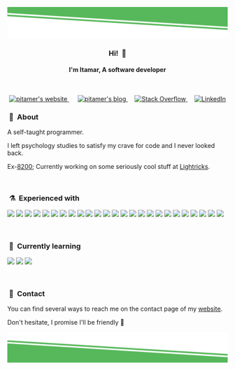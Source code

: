 ![alt text](./images/top-decoration.svg)

<h3 align="center">Hi! &nbsp;👋</h3>
<h4 align="center">I'm Itamar, A software developer</h4>

<br/>

<p align="center">

<a href="https://www.itamarga.com">
  <img alt="pitamer's website" height="32" src="https://img.icons8.com/fluent/96/000000/domain.png" />
</a>
&nbsp;&nbsp;&nbsp;&nbsp;
<a href="https://pita.tech">
  <img alt="pitamer's blog" height="32" src="https://img.icons8.com/fluent/96/000000/copybook.png" />
</a>
&nbsp;&nbsp;&nbsp;
<a href="https://stackoverflow.com/users/14070872/pitamer">
  <img alt="Stack Overflow" height="34" src="https://upload.wikimedia.org/wikipedia/commons/e/ef/Stack_Overflow_icon.svg" />
</a>
&nbsp;&nbsp;&nbsp;
<a href="https://www.linkedin.com/in/itamarga/">
  <img alt="LinkedIn" height="34" src="https://img.icons8.com/color/50/000000/linkedin.png" />
</a>

</p>

### &nbsp;💬&nbsp; About

A self-taught programmer.

I left psychology studies to satisfy my crave for code and I never looked back.

Ex-[8200](https://en.wikipedia.org/wiki/Unit_8200); Currently working on some seriously cool stuff at [Lightricks](https://www.lightricks.com/).

<br>

### &nbsp;⚗️&nbsp; Experienced with

<p>

<img src="https://img.shields.io/badge/python-blue.svg?&style=for-the-badge&logo=python&logoColor=white" height="24"/>
<img src="https://img.shields.io/badge/javascript-F7DF1E.svg?&style=for-the-badge&logo=javascript&logoColor=white" height="24"/>
<img src="https://img.shields.io/badge/Typesctipt-3178C6.svg?&style=for-the-badge&logo=typescript&logoColor=white" height="24"/>
<img src="https://img.shields.io/badge/Ruby-CC342D.svg?&style=for-the-badge&logo=ruby&logoColor=white" height="24"/>

<img src="https://img.shields.io/badge/React-11cafb.svg?&style=for-the-badge&logo=react&logoColor=white" height="24"/>
<img src="https://img.shields.io/badge/Redux-764ABC.svg?&style=for-the-badge&logo=redux&logoColor=white" height="24"/>
<img src="https://img.shields.io/badge/MobX-FF9955.svg?&style=for-the-badge&logo=mobx&logoColor=white" height="24"/>
<img src="https://img.shields.io/badge/MUI-0081cb.svg?&style=for-the-badge&logo=mui&logoColor=white" height="25"/>
<img src="https://img.shields.io/badge/React%20Native-11cafb.svg?&style=for-the-badge&logo=react&logoColor=white" height="24"/>

<img src="https://img.shields.io/badge/Vue-41b883.svg?&style=for-the-badge&logo=vue.js&logoColor=white" height="24"/>
<img src="https://img.shields.io/badge/Gridsome-00A672.svg?&style=for-the-badge&logo=gridsome&logoColor=white" height="24"/>

<img src="https://img.shields.io/badge/Svelte-ff3e00.svg?&style=for-the-badge&logo=svelte&logoColor=white" height="24"/>
<img src="https://img.shields.io/badge/Solid-2C4F7C.svg?&style=for-the-badge&logo=solid&logoColor=white" height="24"/>
<img src="https://img.shields.io/badge/Ember-E04E39.svg?&style=for-the-badge&logo=ember.js&logoColor=white" height="24"/>

<img src="https://img.shields.io/badge/Flask-111111.svg?&style=for-the-badge&logo=flask&logoColor=white" height="24"/>
<img src="https://img.shields.io/badge/node.js-026e00.svg?&style=for-the-badge&logo=node.js&logoColor=white" height="24"/>
<img src="https://img.shields.io/badge/Express-388888.svg?&style=for-the-badge&logo=express&logoColor=white" height="24"/>
<img src="https://img.shields.io/badge/Rails-CC0000.svg?&style=for-the-badge&logo=rubyonrails&logoColor=white" height="24"/>

<img src="https://img.shields.io/badge/mongo-10aa50.svg?&style=for-the-badge&logo=mongodb&logoColor=white" height="24"/>
<img src="https://img.shields.io/badge/SQL-aac252.svg?&style=for-the-badge&logo=none&logoColor=white" height="24"/>

<img src="https://img.shields.io/badge/graphql-d447a8.svg?&style=for-the-badge&logo=graphql&logoColor=white" height="24"/>

<img src="https://img.shields.io/badge/HTML-red.svg?&style=for-the-badge&logo=html5&logoColor=white" height="24"/>
<img src="https://img.shields.io/badge/css-0397e0.svg?&style=for-the-badge&logo=css3&logoColor=white" height="24"/>
<img src="https://img.shields.io/badge/SASS-cf649a.svg?&style=for-the-badge&logo=sass&logoColor=white" height="24"/>

<img src="https://img.shields.io/badge/git-df5b3d.svg?&style=for-the-badge&logo=git&logoColor=white" height="24"/>

</p>

<br>

### &nbsp;🔬&nbsp; Currently learning

<p>
<img src="https://img.shields.io/badge/arduino-03979c.svg?&style=for-the-badge&logo=arduino&logoColor=white" height="24"/>
<img src="https://img.shields.io/badge/c_lang-A8B9CC.svg?&style=for-the-badge&logo=c&logoColor=white" height="24"/>
<img src="https://img.shields.io/badge/c++-00599C.svg?&style=for-the-badge&logo=cplusplus&logoColor=white" height="24"/>

</p>

<br>

### &nbsp;🤙&nbsp; Contact

You can find several ways to reach me on the contact page of my [website](https://www.itamarga.com).

Don't hesitate, I promise I'll be friendly 🙂

![alt text](./images/bottom-decoration.svg)
